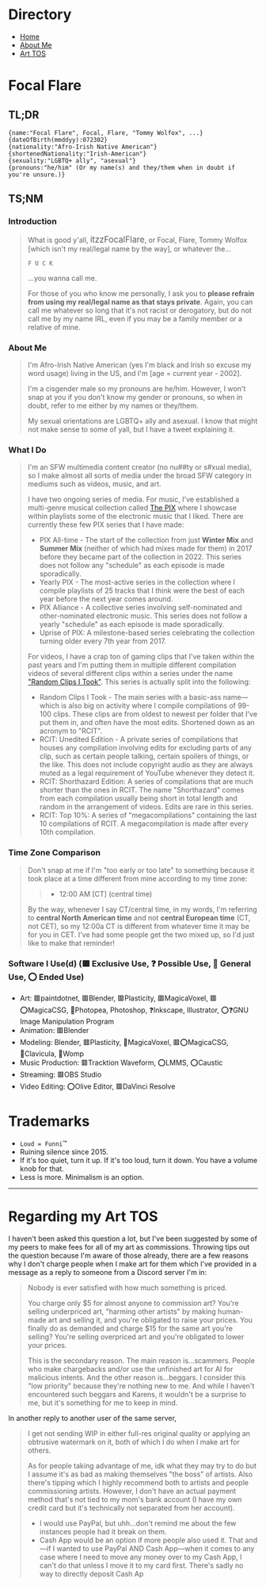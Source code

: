 <!-- docs/_sidebar.md -->

# Directory

* [Home](home.md)
* [About Me](aboutMe.md)
* [Art TOS](tos.md)

<!-- aboutMe.md -->

# Focal Flare

##  TL;DR

```
{name:"Focal Flare", Focal, Flare, "Tommy Wolfox", ...}
{dateOfBirth(mmddyy):072302}
{nationality:"Afro-Irish Native American"}
{shortenedNationality:"Irish-American"}
{sexuality:"LGBTQ+ ally", "asexual"}
{pronouns:"he/him" (Or my name(s) and they/them when in doubt if you're unsure.)}
```

## TS;NM

### Introduction

> What is good y'all, <big>itzzFocalFlare</big>, or Focal, Flare, Tommy Wolfox [which isn't my real/legal name by the way], or whatever the...
> 
> ```F U C K```
>
> ...you wanna call me.
>
>
> For those of you who know me personally, I ask you to **please refrain from using my real/legal name as that stays private**. Again, you can call me whatever so long that it's not racist or derogatory, but do not call me by my name IRL, even if you may be a family member or a relative of mine.

### About Me

> I'm Afro-Irish Native American  (yes I'm black and Irish so excuse my word usage) living in the US, and I'm [age = current year - 2002].
>
> I'm a cisgender male so my pronouns are he/him. However, I won't snap at you if you don't know my gender or pronouns, so when in doubt, refer to me either by my names or they/them.
>
> My sexual orientations are LGBTQ+ ally and asexual. I know that might not make sense to some of yall, but I have a tweet explaining it.

### What I Do

> I'm an SFW multimedia content creator (no nu##ty or s#xual media), so I make almost all sorts of media under the broad SFW category in mediums such as videos, music, and art.
>
> I have two ongoing series of media. For music, I've established a multi-genre musical collection called [The PIX](https://sites.google.com/view/thepix/home?authuser=0) where I showcase within playlists some of the electronic music that I liked. There are currently these few PIX series that I have made:
>
> * PIX All-time - The start of the collection from just **Winter Mix** and **Summer Mix** (neither of which had mixes made for them) in 2017 before they became part of the collection in 2022. This series does not follow any "schedule" as each episode is made sporadically.
> * Yearly PIX - The most-active series in the collection where I compile playlists of 25 tracks that I think were the best of each year before the next year comes around.
> * PIX Alliance - A collective series involving self-nominated and other-nominated electronic music. This series does not follow a yearly "schedule" as each episode is made sporadically.
> * Uprise of PIX: A milestone-based series celebrating the collection turning older every 7th year from 2017.
>
> For videos, I have a crap ton of gaming clips that I've taken within the past years and I'm putting them in multiple different compilation videos of several different clips within a series under the name ["Random Clips I Took"](https://www.youtube.com/playlist?list=PLHTN9xwaE13jvWsPhwYjJERQV-AJec0_d). This series is actually split into the following:
> 
> * Random Clips I Took - The main series with a basic-ass name—which is also big on activity where I compile compilations of 99-100 clips. These clips are from oldest to newest per folder that I've put them in, and often have the most edits. Shortened down as an acronym to "RCIT".
> * RCIT: Unedited Edition - A private series of compilations that houses any compilation involving edits for excluding parts of any clip, such as certain people talking, certain spoilers of things, or the like. This does not include copyright audio as they are always muted as a legal requirement of YouTube whenever they detect it.
> * RCIT: Shorthazard Edition: A series of compilations that are much shorter than the ones in RCIT. The name "Shorthazard" comes from each compilation usually being short in total length and random in the arrangement of videos. Edits are rare in this series.
> * RCIT: Top 10%: A series of "megacompilations" containing the last 10 compilations of RCIT. A megacompilation is made after every 10th compilation.

### Time Zone Comparison

> Don't snap at me if I'm "too early or too late" to something because it took place at a time different from mine according to my time zone:
>
>> * 12:00 AM [CT] (central time)
>
> By the way, whenever I say CT/central time, in my words, I'm referring to **central North American time** and not **central European time** (CT, not CET), so my 12:00a CT is different from whatever time it may be for you in CET. I've had some people get the two mixed up, so I'd just like to make that reminder!

### Software I Use(d) (🟥 Exclusive Use, ❓️ Possible Use, 🔴 General Use, ⭕️ Ended Use)

* Art: 🟥paintdotnet, 🟥Blender, 🟥Plasticity, 🟥MagicaVoxel, 🟥⭕️MagicaCSG, 🔴Photopea, Photoshop, ❓️Inkscape, Illustrator, ⭕️❓️GNU Image Manipulation Program
* Animation: 🟥Blender
* Modeling: Blender, 🟥Plasticity, 🔴MagicaVoxel, 🟥⭕️MagicaCSG, 🔴Clavicula, 🔴Womp
* Music Production: 🟥Tracktion Waveform, ⭕️LMMS, ⭕️Caustic
* Streaming: 🟥OBS Studio
* Video Editing: ⭕️Olive Editor, 🟥DaVinci Resolve

# Trademarks

* `Loud = Funni`™️
* Ruining silence since 2015.
* If it's too quiet, turn it up. If it's too loud, turn it down. You have a volume knob for that.
* Less is more. Minimalism is an option.

---

# Regarding my Art TOS

I haven't been asked this question a lot, but I've been suggested by some of my peers to make fees for all of my art as commissions. Throwing tips out the question because I'm aware of those already, there are a few reasons why I don't charge people when I make art for them which I've provided in a message as a reply to someone from a Discord server I'm in:

> Nobody is ever satisfied with how much something is priced. 
> 
> You charge only \$5 for almost anyone to commission art? You're selling underpriced art, "harming other artists" by making human-made art and selling it, and you're obligated to raise your prices. You finally do as demanded and charge \$15 for the same art you're selling? You're selling overpriced art and you're obligated to lower your prices. <!-- Why the hell is "$" making this text parse as one line of code on the actual website- -->
> 
> This is the secondary reason. The main reason is...scammers. People who make chargebacks and/or use the unfinished art for AI for malicious intents.
And the other reason is...beggars. I consider this "low priority" because they're nothing new to me. And while I haven't encountered such beggars and Karens, it wouldn't be a surprise to me, but it's something for me to keep in mind.

In another reply to another user of the same server,

> I get not sending WIP in either full-res original quality or applying an obtrusive watermark on it, both of which I do when I make art for others.
> 
> As for people taking advantage of me, idk what they may try to do but I assume it's as bad as making themselves "the boss" of artists.
> Also there's tipping which I highly recommend both to artists and people commissioning artists. However, I don't have an actual payment method that's not tied to my mom's bank account (I have my own credit card but it's technically not separated from her account).
> * I would use PayPal, but uhh...don't remind me about the few instances people had it break on them. 
> * Cash App would be an option if more people also used it. That and—if I wanted to use PayPal AND Cash App—when it comes to any case where I need to move any money over to my Cash App, I can't do that unless I move it to my card first. There's sadly no way to directly deposit Cash Ap
